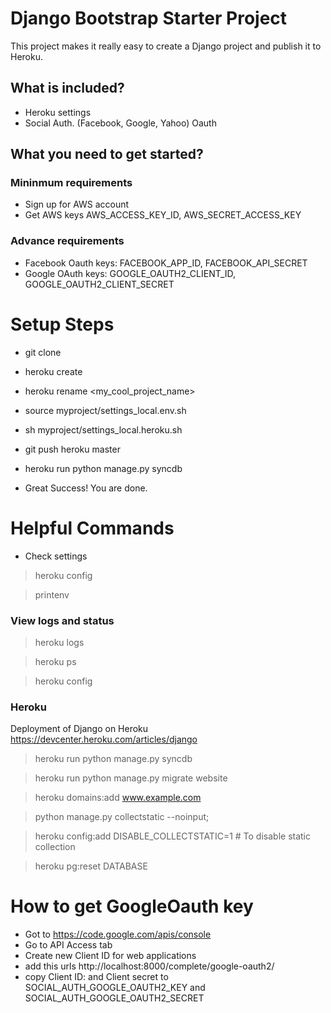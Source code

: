 Django Bootstrap Starter Project
============================
This project makes it really easy to create a Django project and publish it to Heroku.


What is included?
-----------------
* Heroku settings
* Social Auth. (Facebook, Google, Yahoo) Oauth


What you need to get started?
-----------------------------

### Mininmum requirements

* Sign up for AWS account
* Get AWS keys AWS_ACCESS_KEY_ID, AWS_SECRET_ACCESS_KEY


### Advance requirements

* Facebook Oauth keys: FACEBOOK_APP_ID, FACEBOOK_API_SECRET
* Google OAuth keys: GOOGLE_OAUTH2_CLIENT_ID, GOOGLE_OAUTH2_CLIENT_SECRET



Setup Steps
===========

* git clone
* heroku create
* heroku rename <my_cool_project_name>
* source myproject/settings_local.env.sh
* sh myproject/settings_local.heroku.sh
* git push heroku master
* heroku run python manage.py syncdb

* Great Success! You are done.


Helpful Commands
================


* Check settings

> heroku config

> printenv


### View logs and status
> heroku logs

> heroku ps

> heroku config


### Heroku 
Deployment of Django on Heroku https://devcenter.heroku.com/articles/django

> heroku run python manage.py syncdb

> heroku run python manage.py migrate website


> heroku domains:add www.example.com


> python manage.py collectstatic --noinput;

> heroku config:add DISABLE_COLLECTSTATIC=1         # To disable static collection

> heroku pg:reset DATABASE


How to get GoogleOauth key
==========================

* Got to https://code.google.com/apis/console
* Go to API Access tab
* Create new Client ID for web applications
* add this urls http://localhost:8000/complete/google-oauth2/
* copy Client ID: and Client secret to SOCIAL_AUTH_GOOGLE_OAUTH2_KEY and SOCIAL_AUTH_GOOGLE_OAUTH2_SECRET
